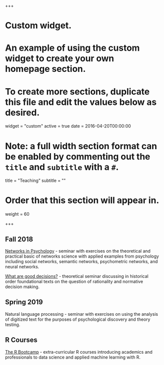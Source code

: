 +++
# Custom widget.
# An example of using the custom widget to create your own homepage section.
# To create more sections, duplicate this file and edit the values below as desired.
widget = "custom"
active = true
date = 2016-04-20T00:00:00

# Note: a full width section format can be enabled by commenting out the `title` and `subtitle` with a `#`.
title = "Teaching"
subtitle = ""

# Order that this section will appear in.
weight = 60

+++

## Fall 2018
[Networks in Psychology](https://www.dirkwulff.org/courses/2018_Networks) - seminar with exercises on the theoretical and practical basic of networks science with applied examples from psychology including social networks, semantic networks, psychometric networks, and neural networks.

[What are good decisions?](https://www.dirkwulff.org/courses/2018_Networks) - theoretical seminar discussing in historical order foundational texts on the question of rationality and normative decision making.

## Spring 2019
Natural language processing - seminar with exercises on using the analysis of digitized text for the purposes of psychological discovery and theory testing.

## R Courses
[The R Bootcamp](https://therbootcamp.github.io/) - extra-curricular R courses introducing academics and professionals to data science and applied machine learning with R.

